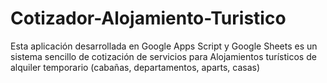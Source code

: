 # Cotizador-Alojamiento-Turistico
Esta aplicación desarrollada en Google Apps Script y Google Sheets es un sistema sencillo de cotización de servicios para Alojamientos turísticos de alquiler temporario (cabañas, departamentos, aparts, casas)
